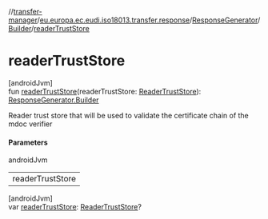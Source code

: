 //[transfer-manager](../../../../index.md)/[eu.europa.ec.eudi.iso18013.transfer.response](../../index.md)/[ResponseGenerator](../index.md)/[Builder](index.md)/[readerTrustStore](reader-trust-store.md)

# readerTrustStore

[androidJvm]\
fun [readerTrustStore](reader-trust-store.md)(readerTrustStore: [ReaderTrustStore](../../../eu.europa.ec.eudi.iso18013.transfer.readerauth/-reader-trust-store/index.md)): [ResponseGenerator.Builder](index.md)

Reader trust store that will be used to validate the certificate chain of the mdoc verifier

#### Parameters

androidJvm

| |
|---|
| readerTrustStore |

[androidJvm]\
var [readerTrustStore](reader-trust-store.md): [ReaderTrustStore](../../../eu.europa.ec.eudi.iso18013.transfer.readerauth/-reader-trust-store/index.md)?
